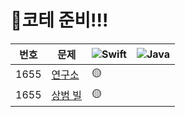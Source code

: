 # 📌코테 준비!!!


|번호|문제|<img alt="Swift" src="https://img.shields.io/badge/-C++-FA7343?style=flat-square&logo=C++&logoColor=white" />|<img alt="Java" src="https://img.shields.io/badge/-Java-007396?style=flat-square&logo=Java&logoColor=white" />|
|---|---|---|---|
|1655|[연구소](https://www.acmicpc.net/problem/14502)|🟡||
|1655|[상범 빌](https://www.acmicpc.net/problem/6593)|🟡||
